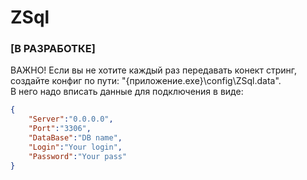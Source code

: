 # ZSql
### [В РАЗРАБОТКЕ]
ВАЖНО! Если вы не хотите каждый раз передавать конект стринг, создайте конфиг по пути: "{приложение.exe}\config\ZSql.data".    
В него надо вписать данные для подключения в виде:
```json
{
	"Server":"0.0.0.0",
	"Port":"3306",
	"DataBase":"DB name",
	"Login":"Your login",
	"Password":"Your pass"
}

